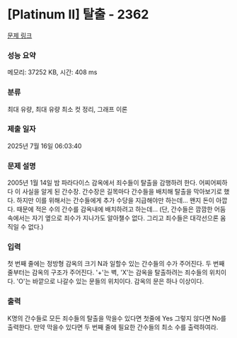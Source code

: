 # [Platinum II] 탈출 - 2362 

[문제 링크](https://www.acmicpc.net/problem/2362) 

### 성능 요약

메모리: 37252 KB, 시간: 408 ms

### 분류

최대 유량, 최대 유량 최소 컷 정리, 그래프 이론

### 제출 일자

2025년 7월 16일 06:03:40

### 문제 설명

<p>2005년 1월 14일 밤 파라다이스 감옥에서 죄수들이 탈출을 감행하려 한다. 어찌어찌하다 이 사실을 알게 된 간수장. 간수장은 길목마다 간수들을 배치해 탈출을 막아보기로 했다. 하지만 이를 위해서는 간수들에게 추가 수당을 지급해야만 하는데... 왠지 돈이 아깝다. 때문에 적은 수의 간수를 감옥내에 배치하려고 하는데... (단, 간수들은 깜깜한 어둠속에서는 자기 옆으로 죄수가 지나가도 알아챌수 없다. 그리고 죄수들은 대각선으론 움직일 수 없다.)</p>

### 입력 

 <p>첫 번째 줄에는 정방형 감옥의 크기 N과 일할수 있는 간수들의 수가 주어진다. 두 번째 줄부터는 감옥의 구조가 주어진다. '+'는 벽, 'X'는 감옥을 탈출하려는 죄수들의 위치이다. 'O'는 바깥으로 나갈수 있는 문들의 위치이다. 감옥의 문은 하나 이상이다.</p>

### 출력 

 <p>K명의 간수들로 모든 죄수들의 탈출을 막을수 있다면 첫줄에 Yes 그렇지 않다면 No를 출력한다. 만약 막을수 있다면 두 번째 줄에 필요한 간수들의 최소 수를 출력하여라.</p>

